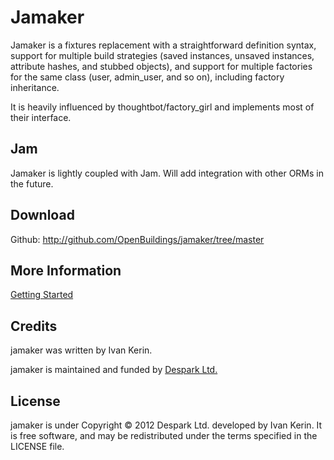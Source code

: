 Jamaker
============

Jamaker is a fixtures replacement with a straightforward definition syntax, support for multiple build strategies (saved instances, unsaved instances, attribute hashes, and stubbed objects), and support for multiple factories for the same class (user, admin_user, and so on), including factory inheritance.

It is heavily influenced by thoughtbot/factory_girl and implements most of their interface.

Jam
-----

Jamaker is lightly coupled with Jam. Will add integration with other ORMs in the future.

Download
--------

Github: http://github.com/OpenBuildings/jamaker/tree/master


More Information
----------------

[Getting Started](/OpenBuildings/jamaker/blob/master/guide/jamaker/getting-started.md)

Credits
-------

jamaker was written by Ivan Kerin.

jamaker is maintained and funded by [Despark Ltd.](http://despark.com)

License
-------

jamaker is under Copyright © 2012 Despark Ltd. developed by Ivan Kerin. It is free software, and may be redistributed under the terms specified in the LICENSE file.

